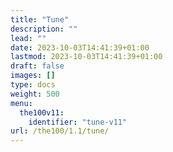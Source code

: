 ```yaml
---
title: "Tune"
description: ""
lead: ""
date: 2023-10-03T14:41:39+01:00
lastmod: 2023-10-03T14:41:39+01:00
draft: false
images: []
type: docs
weight: 500
menu:
  the100v11:
    identifier: "tune-v11"
url: /the100/1.1/tune/
---
```

